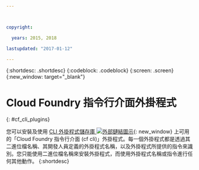```yaml
---



copyright:

  years: 2015, 2018

lastupdated: "2017-01-12"

---
```


{:shortdesc: .shortdesc}
{:codeblock: .codeblock}
{:screen: .screen}
{:new_window: target="_blank"}

# Cloud Foundry 指令行介面外掛程式
{: #cf_cli_plugins}

您可以安裝及使用 [CLI 外掛程式儲存庫 ![外部鏈結圖示](../icons/launch-glyph.svg)](http://plugins.ng.bluemix.net/){: new_window} 上可用的「Cloud Foundry 指令行介面 (cf cli)」外掛程式。每一個外掛程式都是透過其二進位檔名稱、其開發人員定義的外掛程式名稱，以及外掛程式所提供的指令來識別。您只能使用二進位檔名稱來安裝外掛程式，而使用外掛程式名稱或指令進行任何其他動作。
{:shortdesc}
